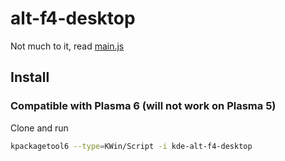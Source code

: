 # alt-f4-desktop
Not much to it, read [main.js](contents/code/main.js)

## Install

### Compatible with Plasma 6 (will not work on Plasma 5)

Clone and run 
```sh
kpackagetool6 --type=KWin/Script -i kde-alt-f4-desktop
```
